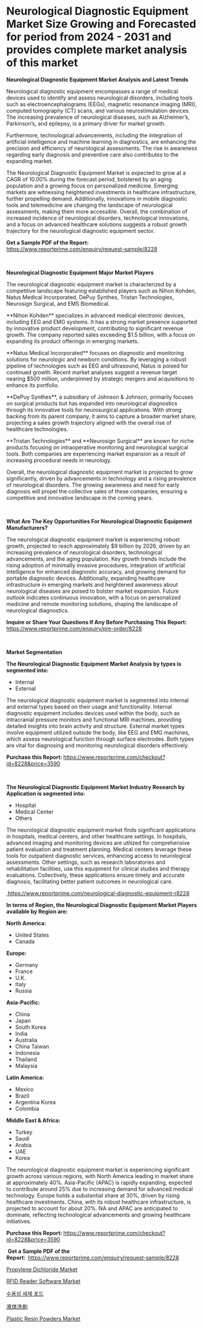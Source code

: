 <p><h1>Neurological Diagnostic Equipment Market Size Growing and Forecasted for period from 2024 - 2031 and provides complete market analysis of this market</h1></p><p><strong>Neurological Diagnostic Equipment Market Analysis and Latest Trends</strong></p>
<p><p>Neurological diagnostic equipment encompasses a range of medical devices used to identify and assess neurological disorders, including tools such as electroencephalograms (EEGs), magnetic resonance imaging (MRI), computed tomography (CT) scans, and various neurostimulation devices. The increasing prevalence of neurological diseases, such as Alzheimer’s, Parkinson’s, and epilepsy, is a primary driver for market growth. </p><p>Furthermore, technological advancements, including the integration of artificial intelligence and machine learning in diagnostics, are enhancing the precision and efficiency of neurological assessments. The rise in awareness regarding early diagnosis and preventive care also contributes to the expanding market.</p><p>The Neurological Diagnostic Equipment Market is expected to grow at a CAGR of 10.00% during the forecast period, bolstered by an aging population and a growing focus on personalized medicine. Emerging markets are witnessing heightened investments in healthcare infrastructure, further propelling demand. Additionally, innovations in mobile diagnostic tools and telemedicine are changing the landscape of neurological assessments, making them more accessible. Overall, the combination of increased incidence of neurological disorders, technological innovations, and a focus on advanced healthcare solutions suggests a robust growth trajectory for the neurological diagnostic equipment sector.</p></p>
<p><strong>Get a Sample PDF of the Report:&nbsp;</strong> <a href="https://www.reportprime.com/enquiry/request-sample/8228">https://www.reportprime.com/enquiry/request-sample/8228</a></p>
<p>&nbsp;</p>
<p><strong>Neurological Diagnostic Equipment Major Market Players</strong></p>
<p><p>The neurological diagnostic equipment market is characterized by a competitive landscape featuring established players such as Nihon Kohden, Natus Medical Incorporated, DePuy Synthes, Tristan Technologies, Neurosign Surgical, and EMS Biomedical. </p><p>**Nihon Kohden** specializes in advanced medical electronic devices, including EEG and EMG systems. It has a strong market presence supported by innovative product development, contributing to significant revenue growth. The company reported sales exceeding $1.5 billion, with a focus on expanding its product offerings in emerging markets.</p><p>**Natus Medical Incorporated** focuses on diagnostic and monitoring solutions for neurologic and newborn conditions. By leveraging a robust pipeline of technologies such as EEG and ultrasound, Natus is poised for continued growth. Recent market analyses suggest a revenue target nearing $500 million, underpinned by strategic mergers and acquisitions to enhance its portfolio.</p><p>**DePuy Synthes**, a subsidiary of Johnson & Johnson, primarily focuses on surgical products but has expanded into neurological diagnostics through its innovative tools for neurosurgical applications. With strong backing from its parent company, it aims to capture a broader market share, projecting a sales growth trajectory aligned with the overall rise of healthcare technologies.</p><p>**Tristan Technologies** and **Neurosign Surgical** are known for niche products focusing on intraoperative monitoring and neurological surgical tools. Both companies are experiencing market expansion as a result of increasing procedural needs in neurology.</p><p>Overall, the neurological diagnostic equipment market is projected to grow significantly, driven by advancements in technology and a rising prevalence of neurological disorders. The growing awareness and need for early diagnosis will propel the collective sales of these companies, ensuring a competitive and innovative landscape in the coming years.</p></p>
<p>&nbsp;</p>
<p><strong>What Are The Key Opportunities For Neurological Diagnostic Equipment Manufacturers?</strong></p>
<p><p>The neurological diagnostic equipment market is experiencing robust growth, projected to reach approximately $9 billion by 2026, driven by an increasing prevalence of neurological disorders, technological advancements, and the aging population. Key growth trends include the rising adoption of minimally invasive procedures, integration of artificial intelligence for enhanced diagnostic accuracy, and growing demand for portable diagnostic devices. Additionally, expanding healthcare infrastructure in emerging markets and heightened awareness about neurological diseases are poised to bolster market expansion. Future outlook indicates continuous innovation, with a focus on personalized medicine and remote monitoring solutions, shaping the landscape of neurological diagnostics.</p></p>
<p><strong>Inquire or Share Your Questions If Any Before Purchasing This Report:</strong> <a href="https://www.reportprime.com/enquiry/pre-order/8228">https://www.reportprime.com/enquiry/pre-order/8228</a></p>
<p>&nbsp;</p>
<p><strong>Market Segmentation</strong></p>
<p><strong>The Neurological Diagnostic Equipment Market Analysis by types is segmented into:</strong></p>
<p><ul><li>Internal</li><li>External</li></ul></p>
<p><p>The neurological diagnostic equipment market is segmented into internal and external types based on their usage and functionality. Internal diagnostic equipment includes devices used within the body, such as intracranial pressure monitors and functional MRI machines, providing detailed insights into brain activity and structure. External market types involve equipment utilized outside the body, like EEG and EMG machines, which assess neurological function through surface electrodes. Both types are vital for diagnosing and monitoring neurological disorders effectively.</p></p>
<p><strong>Purchase this Report:&nbsp;</strong><a href="https://www.reportprime.com/checkout?id=8228&price=3590">https://www.reportprime.com/checkout?id=8228&price=3590</a></p>
<p>&nbsp;</p>
<p><strong>The Neurological Diagnostic Equipment Market Industry Research by Application is segmented into:</strong></p>
<p><ul><li>Hospital</li><li>Medical Center</li><li>Others</li></ul></p>
<p><p>The neurological diagnostic equipment market finds significant applications in hospitals, medical centers, and other healthcare settings. In hospitals, advanced imaging and monitoring devices are utilized for comprehensive patient evaluation and treatment planning. Medical centers leverage these tools for outpatient diagnostic services, enhancing access to neurological assessments. Other settings, such as research laboratories and rehabilitation facilities, use this equipment for clinical studies and therapy evaluations. Collectively, these applications ensure timely and accurate diagnosis, facilitating better patient outcomes in neurological care.</p></p>
<p><a href="https://www.reportprime.com/neurological-diagnostic-equipment-r8228">&nbsp;https://www.reportprime.com/neurological-diagnostic-equipment-r8228</a></p>
<p><strong>In terms of Region, the Neurological Diagnostic Equipment Market Players available by Region are:</strong></p>
<p>
    <p> <strong> North America: </strong>
        <ul>
            <li>United States</li>
            <li>Canada</li>
        </ul>
        </p> 
    <p> <strong> Europe: </strong>
        <ul>
            <li>Germany</li>
            <li>France</li>
            <li>U.K.</li>
            <li>Italy</li>
            <li>Russia</li>
        </ul>
        </p> 
    <p> <strong> Asia-Pacific: </strong>
        <ul>
            <li>China</li>
            <li>Japan</li>
            <li>South Korea</li>
            <li>India</li>
            <li>Australia</li>
            <li>China Taiwan</li>
            <li>Indonesia</li>
            <li>Thailand</li>
            <li>Malaysia</li>
        </ul>
        </p> 
    <p> <strong> Latin America: </strong>
        <ul>
            <li>Mexico</li>
            <li>Brazil</li>
            <li>Argentina Korea</li>
            <li>Colombia</li>
        </ul>
        </p> 
    <p> <strong> Middle East & Africa: </strong>
        <ul>
            <li>Turkey</li>
            <li>Saudi</li>
            <li>Arabia</li>
            <li>UAE</li>
            <li>Korea</li>
        </ul>
    </p>
    </p>
<p><p>The neurological diagnostic equipment market is experiencing significant growth across various regions, with North America leading in market share at approximately 40%. Asia-Pacific (APAC) is rapidly expanding, expected to contribute around 25% due to increasing demand for advanced medical technology. Europe holds a substantial share at 30%, driven by rising healthcare investments. China, with its robust healthcare infrastructure, is projected to account for about 20%. NA and APAC are anticipated to dominate, reflecting technological advancements and growing healthcare initiatives.</p></p>
<p><strong>Purchase this Report: </strong><a href="https://www.reportprime.com/checkout?id=8228&price=3590">https://www.reportprime.com/checkout?id=8228&price=3590</a></p>
<p>&nbsp;<strong>Get a Sample PDF of the Report:&nbsp;&nbsp;</strong><a href="https://www.reportprime.com/enquiry/request-sample/8228">https://www.reportprime.com/enquiry/request-sample/8228</a></p>
<p><strong></strong></p>
<p><p><a href="https://issuu.com/reportprime-2/docs/propylene-dichloride-market-size-20_1d54a34de685a0">Propylene Dichloride Market</a></p><p><a href="https://www.linkedin.com/pulse/how-rfid-reader-software-market-evolve-growth-analysis-year-tii9f?trackingId=mtsAMCiIRwqREjUNA0D2sQ%3D%3D">RFID Reader Software Market</a></p><p><a href="https://medium.com/@bobbykihnyt57786/%EC%88%98%EC%9A%A9%EC%84%B1-%EC%84%B8%EC%A0%9C%EB%A5%BC-%EB%8B%B4%EC%9D%80-%ED%8F%AC%EB%93%9C-%EC%8B%9C%EC%9E%A5-%EB%8F%99%ED%96%A5-%EA%B3%BC%EC%A0%9C-%EB%B0%8F-%EB%8F%8C%ED%8C%8C%EA%B5%AC-%EB%A7%B5%ED%95%91-2024-2031-dca5114256f6">수용성 세제 포드</a></p><p><a href="https://medium.com/@melliestracke2023/liquid-detergents-market-%E3%81%AF-%E3%82%B3%E3%82%B9%E3%83%88%E7%AE%A1%E7%90%86%E3%81%A8%E5%8A%B9%E7%8E%87%E5%90%91%E4%B8%8A%E3%82%92%E5%84%AA%E5%85%88%E3%81%97%E3%81%BE%E3%81%99-%E3%81%95%E3%82%89%E3%81%AB-%E5%A0%B1%E5%91%8A%E6%9B%B8%E3%81%AF%E5%B8%82%E5%A0%B4%E3%81%AE%E9%9C%80%E8%A6%81%E9%9D%A2%E3%81%A8%E4%BE%9B%E7%B5%A6%E9%9D%A2%E3%81%AE%E4%B8%A1%E6%96%B9%E3%82%92%E3%82%AB%E3%83%90%E3%83%BC%E3%81%97%E3%81%A6%E3%81%84%E3%81%BE%E3%81%99-liquid-detergents-%E5%B8%82%E5%A0%B4%E3%81%AF-68d1d7db9da0">液体洗剤</a></p><p><a href="https://issuu.com/reportprime-2/docs/plastic-resin-powders-market-size-2_5921044d430b17">Plastic Resin Powders Market</a></p></p>